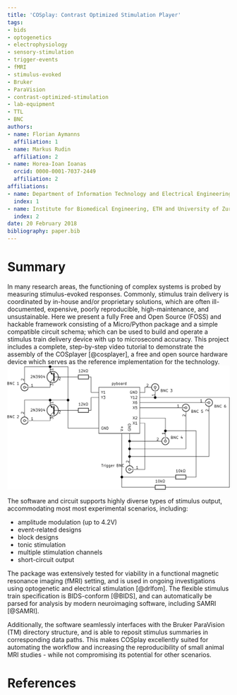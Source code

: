 ```yaml
---
title: 'COSplay: Contrast Optimized Stimulation Player'
tags:
- bids
- optogenetics
- electrophysiology
- sensory-stimulation
- trigger-events
- fMRI
- stimulus-evoked
- Bruker
- ParaVision
- contrast-optimized-stimulation
- lab-equipment
- TTL
- BNC
authors:
- name: Florian Aymanns
  affiliation: 1
- name: Markus Rudin
  affiliation: 2
- name: Horea-Ioan Ioanas
  orcid: 0000-0001-7037-2449
  affiliation: 2
affiliations:
- name: Department of Information Technology and Electrical Engineering, ETH Zurich
  index: 1
- name: Institute for Biomedical Engineering, ETH and University of Zurich
  index: 2
date: 20 February 2018
bibliography: paper.bib
---
```


# Summary

In many research areas, the functioning of complex systems is probed by measuring stimulus-evoked responses.
Commonly, stimulus train delivery is coordinated by in-house and/or proprietary solutions, which are often ill-documented, expensive, poorly reproducible, high-maintenance, and unsustainable.
Here we present a fully Free and Open Source (FOSS) and hackable framework consisting of a Micro/Python package and a simple compatible circuit schema;
which can be used to build and operate a stimulus train delivery device with up to microsecond accuracy.
This project includes a complete, step-by-step video tutorial to demonstrate the assembly of the COSplayer [@cosplayer], a free and open source hardware device which serves as the reference implementation for the technology. 
![Circuit schema.](documentation/circuit.png)

The software and circuit supports highly diverse types of stimulus output, accommodating most most experimental scenarios, including:

* amplitude modulation (up to 4.2V)
* event-related designs
* block designs
* tonic stimulation
* multiple stimulation channels
* short-circuit output

The package was extensively tested for viability in a functional magnetic resonance imaging (fMRI) setting, and is used in ongoing investigations using optogenetic and electrical stimulation [@drlfom].
The flexible stimulus train specification is BIDS-conform [@BIDS], and can automatically be parsed for analysis by modern neuroimaging software, including SAMRI [@SAMRI].

Additionally, the software seamlessly interfaces with the Bruker ParaVision (TM) directory structure, and is able to reposit stimulus summaries in corresponding data paths.
This makes COSplay excellently suited for automating the workflow and increasing the reproducibility of small animal MRI studies - while not compromising its potential for other scenarios.

# References
